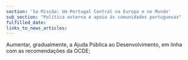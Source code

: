 ```yaml
---
section: '5a Missão: Um Portugal Central na Europa e no Mundo'
sub_section: "Política externa e apoio às comunidades portuguesas"
fulfilled_date:
links_to_news_articles:
---
```


Aumentar, gradualmente, a Ajuda Pública ao Desenvolvimento, em linha com as recomendações da OCDE;